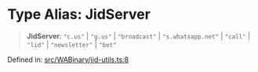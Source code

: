 # Type Alias: JidServer

> **JidServer**: `"c.us"` \| `"g.us"` \| `"broadcast"` \| `"s.whatsapp.net"` \| `"call"` \| `"lid"` \| `"newsletter"` \| `"bot"`

Defined in: [src/WABinary/jid-utils.ts:8](https://github.com/Fokusdotid/Baileys/blob/6a8e2076fa4119b2d5152250d579a4fbed394533/src/WABinary/jid-utils.ts#L8)
